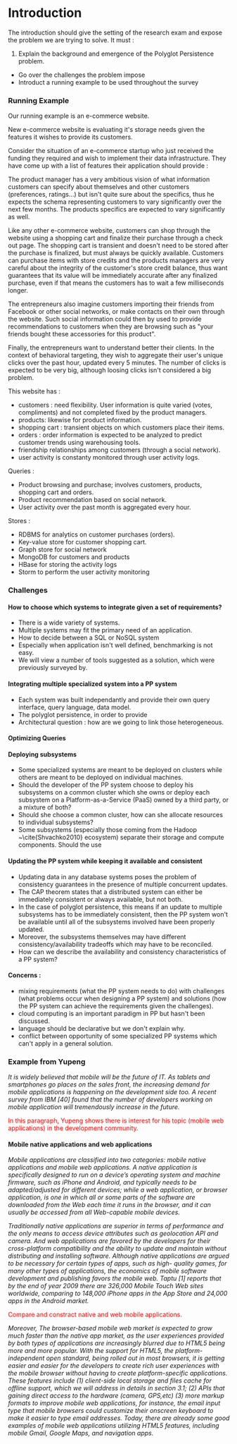 # Introduction

The introduction should give the setting of the research exam and expose the problem we are trying to solve. It must :

 1. Explain the background and emergence of the Polyglot Persistence problem.
 - Go over the challenges the problem impose
 - Introduct a running example to be used throughout the survey

### Running Example

Our running example is an e-commerce website.

New e-commerce website is evaluating it's storage needs given the features it wishes to provide its customers.

Consider the situation of an e-commerce startup who just received the funding they required and wish to implement their data infrastructure. They have come up with a list of features their application should provide : 

The product manager has a very ambitious vision of what information customers can specify about themselves and other customers (preferences, ratings...) but isn't quite sure about the specifics, thus he expects the schema representing customers to vary significantly over the next few months. The products specifics are expected to vary significantly as well.

Like any other e-commerce website, customers can shop through the website using a shopping cart and finalize their purchase through a check out page. The shopping cart is transient and doesn't need to be stored after the purchase is finalized, but must always be quickly available. Customers can purchase items with store credits and the products managers are very careful about the integrity of the customer's store credit balance, thus want guarantees that its value will be immediately accurate after any finalized purchase, even if that means the customers has to wait a few milliseconds longer.

The entrepreneurs also imagine customers importing their friends from Facebook or other social networks, or make contacts on their own through the website. Such social information could then by used to provide recommendations to customers when they are browsing such as "your friends bought these accessories for this product".

Finally, the entrepreneurs want to understand better their clients. In the context of behavioral targeting, they wish to aggregate their user's unique clicks over the past hour, updated every 5 minutes. The number of clicks is expected to be very big, although loosing clicks isn't considered a big problem.



This website has :

 - customers : need flexibility. User information is quite varied (votes, compliments) and not completed fixed by the product managers.
 - products: likewise for product information.
 - shopping cart : transient objects on which customers place their items.
 - orders : order information is expected to be analyzed to predict customer trends using warehousing tools.
 - friendship relationships among customers (through a social network).
 - user activity is constanty monitored through user activity logs.

Queries :

 - Product browsing and purchase; involves customers, products, shopping cart and orders.
 - Product recommendation based on social network.
 - User activity over the past month is aggregated every hour.

Stores :

 - RDBMS for analytics on customer purchases (orders).
 - Key-value store for customer shopping cart.
 - Graph store for social network
 - MongoDB for customers and products
 - HBase for storing the activity logs
 - Storm to perform the user activity monitoring 
 



### Challenges

#### How to choose which systems to integrate given a set of requirements?

 - There is a wide variety of systems.
 - Multiple systems may fit the primary need of an application.
 - How to decide between a SQL or NoSQL system
 - Especially when application isn't well defined, benchmarking is not easy.
 - We will view a number of tools suggested as a solution, which were previously surveyed by. 

#### Integrating multiple specialized system into a PP system

 - Each system was built independantly and provide their own query interface, query language, data model.
 - The polyglot persistence, in order to provide 
 - Architectural question : how are we going to link those heterogeneous.

#### Optimizing Queries

#### Deploying subsystems

 - Some specialized systems are meant to be deployed on clusters while others are meant to be deployed on individual machines.
 - Should the developer of the PP system choose to deploy his subsystems on a common cluster which she owns or deploy each subsystem on a Platform-as-a-Service (PaaS) owned by a third party, or a mixture of both?
 - Should she choose a common cluster, how can she allocate resources to individual subsystems?
 - Some subsystems (especially those coming from the Hadoop ~\cite{Shvachko2010} ecosystem) separate their storage and compute components. Should the use  

#### Updating the PP system while keeping it available and consistent

 - Updating data in any database systems poses the problem of consistency guarantees in the presence of multiple concurrent updates.
 - The CAP theorem states that a distributed system can either be immediately consistent or always available, but not both.
 - In the case of polyglot persistence, this means if an update to multiple subsystems has to be immediately consistent, then the PP system won't be available until all of the subsystems involved have been properly updated.
 - Moreover, the subsystems themselves may have different consistency/availability tradeoffs which may have to be reconciled. 
 - How can we describe the availability and consistency characteristics of a PP system?
 
#### Concerns :

 - mixing requirements (what the PP system needs to do) with challenges (what problems occur when designing a PP system) and solutions (how the PP system can achieve the requirements given the challenges).
 - cloud computing is an important paradigm in PP but hasn't been discussed.
 - language should be declarative but we don't explain why.
 - conflict between opportunity of some specialized PP systems which can't apply in a general solution. 

### Example from Yupeng

*It is widely believed that mobile will be the future of IT. As tablets and smartphones go places on the sales front, the increasing demand for mobile applications is happening on the development side too. A recent survey from IBM [40] found that the number of developers working on mobile application will tremendously increase in the future.*

<span style="color:red">
In this paragraph, Yupeng shows there is interest for his topic (mobile web applications) in the development community.
</span>

#### Mobile native applications and web applications

*Mobile applications are classified into two categories: mobile native applications and mobile web applications. A native application is specifically designed to run on a device’s operating system and machine firmware, such as iPhone and Android, and typically needs to be adapted/adjusted for different devices; while a web application, or browser application, is one in which all or some parts of the software are downloaded from the Web each time it runs in the browser, and it can usually be accessed from all Web-capable mobile devices.*
*Traditionally native applications are superior in terms of performance and the only means to access device attributes such as geolocation API and camera. And web applications are favored by the developers for their cross-platform compatibility and the ability to update and maintain without distributing and installing software. Although native applications are argued to be necessary for certain types of apps, such as high- quality games, for many other types of applications, the economics of mobile software development and publishing favors the mobile web. Taptu [1] reports that by the end of year 2009 there are 326,000 Mobile Touch Web sites worldwide, comparing to 148,000 iPhone apps in the App Store and 24,000 apps in the Android market.*

<span style="color:red">
Compare and constract native and web mobile applications.
</span>
*Moreover, The browser-based mobile web market is expected to grow much faster than the native app market, as the user experiences provided by both types of applications are increasingly blurred due to HTML5 being more and more popular. With the support for HTML5, the platform-independent open standard, being rolled out in most browsers, it is getting easier and easier for the developers to create rich user experiences with the mobile browser without having to create platform-specific applications. These features include (1) client-side local storage and files cache for offline support, which we will address in details in section 3.1; (2) APIs that gaining direct access to the hardware (camera, GPS,etc) (3) more markup formats to improve mobile web applications, for instance, the email input type that mobile browsers could customize their onscreen keyboard to make it easier to type email addresses. Today, there are already some good examples of mobile web applications utilizing HTML5 features, including mobile Gmail, Google Maps, and navigation apps.*